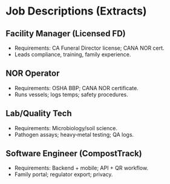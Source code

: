 # Job Descriptions (Extracts)

## Facility Manager (Licensed FD)
- Requirements: CA Funeral Director license; CANA NOR cert.
- Leads compliance, training, family experience.

## NOR Operator
- Requirements: OSHA BBP; CANA NOR certificate.
- Runs vessels; logs temps; safety procedures.

## Lab/Quality Tech
- Requirements: Microbiology/soil science.
- Pathogen assays; heavy‑metal testing; QA logs.

## Software Engineer (CompostTrack)
- Requirements: Backend + mobile; API + QR workflow.
- Family portal; regulator export; privacy.
